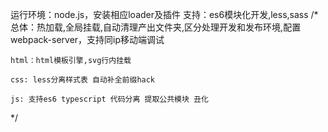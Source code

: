 运行环境：node.js，安装相应loader及插件
支持：es6模块化开发,less,sass
/*
    总体：热加载,全局挂载,自动清理产出文件夹,区分处理开发和发布环境,配置webpack-server，支持同ip移动端调试

    html：html模板引擎,svg行内挂载

    css: less分离样式表 自动补全前缀hack

    js: 支持es6 typescript 代码分离 提取公共模块 丑化
*/
